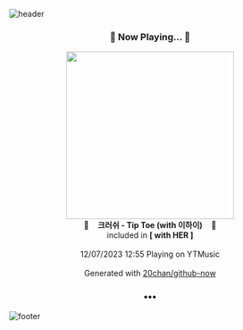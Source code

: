 ![header](https://capsule-render.vercel.app/api?type=wave&height=170&section=header&fontColor=090707&fontAlignX=45&fontAlignY=65&fontSize=100)

<h3 align="center">🎵 Now Playing... 🎵</h3>
<p align="center">
  <a href="https://music.youtube.com/watch?v=tbeEMETOo_c">
    <img width="300" src="https://lh3.googleusercontent.com/3oKlBVigXjjFRqex2tpHemY4Uu1mZM30G-iTlLseWEr2eozqufgXEEMTB04C8mx8qOEVIftQ1BzRlyfExw">
  </a>
  <br>
  🎵&nbsp&nbsp&nbsp <b>크러쉬 - Tip Toe (with 이하이)</b> &nbsp&nbsp&nbsp🎵
  <br>
  included in <b>[ with HER ]</b>
  
  <br />
  <br />
  12/07/2023 12:55 Playing on YTMusic
  <br />
  <br />
  Generated with <a href="https://github.com/20chan/github-now">20chan/github-now</a>
</p>

<h3 align="center">•••</h3>

![footer](https://capsule-render.vercel.app/api?type=wave&height=150&section=footer)
